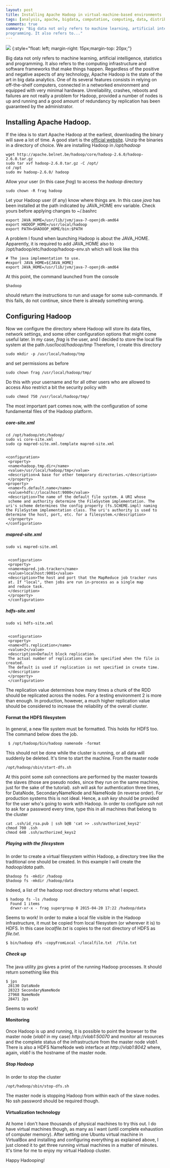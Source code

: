 ```yaml
---
layout: post
title: Installing Apache Hadoop in virtual-machine-based environments
tags: [analysis, apache, bigdata, computation, computing, data, distributed, hadoop, parallel, spark, ubuntu, ubuntu14]
comments: true
summary: "Big data not only refers to machine learning, artificial intelligence, statistics and
programming. It also refers to..."
---
```


![](https://s3-eu-west-1.amazonaws.com/wopcontent/uploads/2015/08/665075ab-f29a-4937-9e95-f23f1316dd01image8-e1441022077395-300x209.png)
{:style="float: left; margin-right: 15px;margin-top: 20px;"}

Big data not only refers to machine learning, artificial intelligence, statistics and
programming. It also refers to the computing infrastructure and software
frameworks that make things happen. Regardless of the positive and negative
aspects of any technology, Apache Hadoop is the state of the art in big data
analytics. One of its several features consists in relying on off-the-shelf
computers, connected in a networked environment and equipped with very minimal
hardware. Unreliability, crashes, reboots and failures are not really a
problem for Hadoop, provided a number of nodes is up and running and a good
amount of redundancy by replication has been guaranteed by the administrator.



## Installing Apache Hadoop.

If the idea is to start Apache Hadoop at the earliest, downloading the binary
will save a lot of time. A good start is the [official
website](https://hadoop.apache.org/#Download+Hadoop). Unzip the binaries in a
directory of choice. We are installing Hadoop in _/opt/hadoop_



    wget http://apache.belnet.be/hadoop/core/hadoop-2.6.0/hadoop-2.6.0.tar.gz
    sudo tar xvf hadoop-2.6.0.tar.gz -C /opt/
    cd /opt
    sudo mv hadoop-2.6.0/ hadoop

Allow your user (in this case _frag_) to access the _hadoop_ directory



    sudo chown -R frag hadoop

Let your Hadoop user (if any) know where things are. In this case _java_ has
been installed at the path indicated by JAVA_HOME env variable. Check yours
before applying changes to ~/.bashrc



    export JAVA_HOME=/usr/lib/jvm/java-7-openjdk-amd64
    export HADOOP_HOME=/usr/local/hadoop
    export PATH=$HADOOP_HOME/bin:$PATH

A problem I found when launching Hadoop is about the JAVA_HOME. Apparently, it
is required to add JAVA_HOME also to /opt/hadoop/etc/hadoop/hadoop-env.sh
which will look like this



    # The java implementation to use.
    #export JAVA_HOME=${JAVA_HOME}
    export JAVA_HOME=/usr/lib/jvm/java-7-openjdk-amd64

At this point, the command launched from the console



    $hadoop

should return the instructions to run and usage for some sub-commands. If this
fails, do not continue, since there is already something wrong.  


## Configuring Hadoop

Now we configure the directory where Hadoop will store its data files, network
settings, and some other configuration options that might come useful later.
In my case, _frag_ is the user, and I decided to store the local file system
at the path _/usr/local/hadoop/tmp_ Therefore, I create this directory



    sudo mkdir -p /usr/local/hadoop/tmp

and set permissions as before



    sudo chown frag /usr/local/hadoop/tmp/

Do this with your username and for all other users who are allowed to access
Also restrict a bit the security policy with



    sudo chmod 750 /usr/local/hadoop/tmp/

The most important part comes now, with the configuration of some fundamental
files of the Hadoop platform.  

##### core-site.xml



    cd /opt/hadoop/etc/hadoop/
    sudo vi core-site.xml
    sudo cp mapred-site.xml.template mapred-site.xml


    <configuration>
     <property>
     <name>hadoop.tmp.dir</name>
     <value>/usr/local/hadoop/tmp</value>
     <description>A base for other temporary directories.</description>
     </property>
    <property>
     <name>fs.default.name</name>
     <value>hdfs://localhost:9000</value>
     <description>The name of the default file system. A URI whose
     scheme and authority determine the FileSystem implementation. The uri's scheme determines the config property (fs.SCHEME.impl) naming the FileSystem implementation class. The uri's authority is used to determine the host, port, etc. for a filesystem.</description>
     </property>
    </configuration>


##### mapred-site.xml



    sudo vi mapred-site.xml


     <configuration>
     <property>
     <name>mapred.job.tracker</name>
     <value>localhost:9001</value>
     <description>The host and port that the MapReduce job tracker runs
     at. If "local", then jobs are run in-process as a single map
     and reduce task.
     </description>
     </property>
     </configuration>

##### hdfs-site.xml



    sudo vi hdfs-site.xml


     <configuration>
     <property>
     <name>dfs.replication</name>
     <value>2</value>
     <description>Default block replication.
     The actual number of replications can be specified when the file is created.
     The default is used if replication is not specified in create time.
     </description>
     </property>
     </configuration>

The replication value determines how many times a chunk of the RDD should be
replicated across the nodes. For a testing environment 2 is more than enough.
In production, however, a much higher replication value should be considered
to increase the reliability of the overall cluster.  

#### Format the HDFS filesystem

In general, a new file system must be formatted. This holds for HDFS too. The
command below does the job.



     $ /opt/hadoop/bin/hadoop namenode -format

This should not be done while the cluster is running, or all data will
suddenly be deleted.   It's time to start the machine. From the master node



    /opt/hadoop/sbin/start-dfs.sh

At this point some _ssh_ connections are performed by the master towards the
slaves (those are pseudo nodes, since they run on the same machine, just for
the sake of the tutorial). _ssh_ will ask for authentication three times, for
DataNode, SecondaryNameNode and NameNode (in reverse order). For production
systems this is not ideal. Hence, a _ssh key_ should be provided for the user
who's going to work with Hadoop. In order to configure _ssh_ not to ask for a
password every time, type this in all machines that belong to the cluster



    cat .ssh/id_rsa.pub | ssh b@B 'cat >> .ssh/authorized_keys2'
    chmod 700 .ssh
    chmod 640 .ssh/authorized_keys2


##### Playing with the filesystem

In order to create a virtual filesystem within Hadoop, a directory tree like
the traditional one should be created. In this example I will create the
_hadoop/data_ path.



    $hadoop fs -mkdir /hadoop
    $hadoop fs -mkdir /hadoop/data

Indeed, a list of the hadoop root directory returns what I expect.



    $ hadoop fs -ls /hadoop
      Found 1 items
      drwxr-xr-x - frag supergroup 0 2015-04-20 17:22 /hadoop/data

Seems to work! In order to make a local file visible in the Hadoop
infrastructure, it must be copied from local filesystem (or wherever it is) to
HDFS. In this case _localfile.txt_ is copies to the root directory of HDFS as
_file.txt_.



    $ bin/hadoop dfs -copyFromLocal ~/localfile.txt  /file.txt

##### Check up

The java utility _jps_ gives a print of the running Hadoop processes. It
should return something like this



    $ jps
     28130 DataNode
     28323 SecondaryNameNode
     27968 NameNode
     28471 Jps

Seems to work!

#### Monitoring

Once Hadoop is up and running, it is possible to point the browser to the
master node (_vlab1_ in my case) _http://vlab1:50070_ and monitor all
resources and the complete status of the infrastructure from the master node
_vlab1_. There is also a HDFS NameNode web interface at _http://vlab1:8042_
where, again, _vlab1_ is the hostname of the master node.

##### Stop Hadoop

In order to stop the cluster



    /opt/hadoop/sbin/stop-dfs.sh

The master node is stopping Hadoop from within each of the slave nodes. No ssh
password should be required though.  

#### Virtualization technology

At home I don't have thousands of physical machines to try this out. I do have
virtual machines though, as many as I want (until complete exhaustion of
computer memory). After setting one Ubuntu virtual machine in VirtualBox and
installing and configuring everything as explained above, I just cloned it to
get three running virtual machines in a matter of minutes. It's time for me to
enjoy my virtual Hadoop cluster.

Happy Hadooping!
